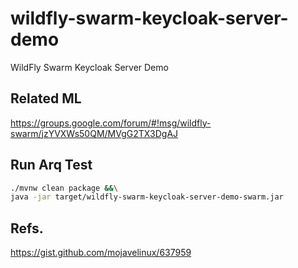 # wildfly-swarm-keycloak-server-demo

WildFly Swarm Keycloak Server Demo

## Related ML

https://groups.google.com/forum/#!msg/wildfly-swarm/jzYVXWs50QM/MVgG2TX3DgAJ

## Run Arq Test

``` sh
./mvnw clean package &&\
java -jar target/wildfly-swarm-keycloak-server-demo-swarm.jar 
```

## Refs.

https://gist.github.com/mojavelinux/637959
